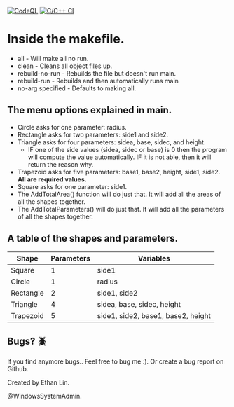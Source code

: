 [![CodeQL](https://github.com/WindowsSystemAdmin/Shapes/actions/workflows/codeql-analysis.yml/badge.svg?branch=main&event=push)](https://github.com/WindowsSystemAdmin/Shapes/actions/workflows/codeql-analysis.yml)
[![C/C++ CI](https://github.com/WindowsSystemAdmin/Shapes/actions/workflows/c-cpp.yml/badge.svg?event=push)](https://github.com/WindowsSystemAdmin/Shapes/actions/workflows/c-cpp.yml)
# Inside the makefile.
* all - Will make all no run. 
* clean - Cleans all object files up.
* rebuild-no-run - Rebuilds the file but doesn't run main.
* rebuild-run - Rebuilds and then automatically runs main
* no-arg specified - Defaults to making all.
## The menu options explained in main.
* Circle asks for one parameter: radius.
* Rectangle asks for two parameters: side1 and side2.
* Triangle asks for four parameters: sidea, base, sidec, and height.
  * IF one of the side values (sidea, sidec or base) is 0 then the program will compute the value automatically. IF it is not able, then it will return the reason why.
* Trapezoid asks for five parameters: base1, base2, height, side1, side2. **All are required values.**
* Square asks for one parameter: side1.
* The AddTotalArea() function will do just that. It will add all the areas of all the shapes together.
* The AddTotalParameters() will do just that. It will add all the parameters of all the shapes together.

## A table of the shapes and parameters.
|Shape|Parameters|Variables|
|-------|------------|---------|
|Square|1|side1|
|Circle|1|radius|
|Rectangle|2|side1, side2|
|Triangle|4|sidea, base, sidec, height|
|Trapezoid|5|side1, side2, base1, base2, height|
## Bugs? :beetle:
If you find anymore bugs.. Feel free to bug me :). Or create a bug report on Github.

Created by Ethan Lin. 

@WindowsSystemAdmin.
